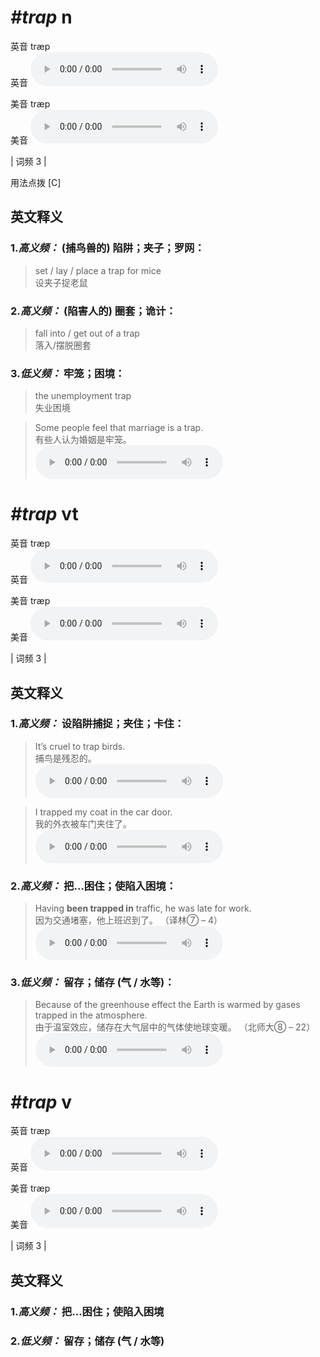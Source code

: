 # ***\#trap*** n
英音 træp  
英音
<audio src="./media/trap-B.aac" controls="controls"></audio>

美音 træp  
美音
<audio src="./media/trap.aac" controls="controls"></audio>



| 词频 3 |  

用法点拨  [C]

英文释义
---
### 1.*高义频：* **(捕鸟兽的) 陷阱；夹子；罗网：**  

 > set / lay / place a trap for mice   
 > 设夹子捉老鼠    

### 2.*高义频：* **(陷害人的) 圈套；诡计：**  

 > fall into / get out of a trap   
 > 落入/摆脱圈套    

### 3.*低义频：* **牢笼；困境：**  

 > the unemployment trap   
 > 失业困境    

 > Some people feel that marriage is a trap.   
 > 有些人认为婚姻是牢笼。    
<audio src="./media/trap-1.aac" controls="controls"></audio>


# ***\#trap*** vt
英音 træp  
英音
<audio src="./media/trap-B.aac" controls="controls"></audio>

美音 træp  
美音
<audio src="./media/trap.aac" controls="controls"></audio>



| 词频 3 |  

英文释义
---
### 1.*高义频：* **设陷阱捕捉；夹住；卡住：**  

 > It’s cruel to trap birds.   
 > 捕鸟是残忍的。    
<audio src="./media/trap-2.aac" controls="controls"></audio>

 > I trapped my coat in the car door.   
 > 我的外衣被车门夹住了。    
<audio src="./media/trap-3.aac" controls="controls"></audio>

### 2.*高义频：* **把...困住；使陷入困境：**  

 > Having **been trapped in** traffic, he was late for work.  
 > 因为交通堵塞，他上班迟到了。  （译林⑦ – 4）  
<audio src="./media/trap-4.aac" controls="controls"></audio>

### 3.*低义频：* **留存；储存 (气 / 水等)：**  

 > Because of the greenhouse effect the Earth is warmed by gases trapped in the atmosphere.   
 > 由于温室效应，储存在大气层中的气体使地球变暖。  （北师大⑧ – 22）  
<audio src="./media/trap-6.aac" controls="controls"></audio>


# ***\#trap*** v
英音 træp  
英音
<audio src="./media/trap-B.aac" controls="controls"></audio>

美音 træp  
美音
<audio src="./media/trap.aac" controls="controls"></audio>



| 词频 3 |  

英文释义
---
### 1.*高义频：* **把...困住；使陷入困境**  

### 2.*低义频：* **留存；储存 (气 / 水等)**  


